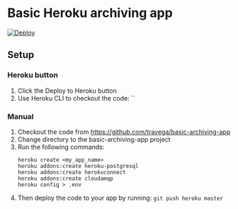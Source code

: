 # Basic Heroku archiving app

[![Deploy](https://www.herokucdn.com/deploy/button.svg)](https://heroku.com/deploy?template=https://github.com/travega/basic-archiving-app)

## Setup
### Heroku button

 1. Click the Deploy to Heroku button
 2. Use Heroku CLI to checkout the code: ``

### Manual

 1. Checkout the code from https://github.com/travega/basic-archiving-app
 2. Change directory to the basic-archiving-app project
 3. Run the following commands:
    ```
    heroku create <my_app_name>
    heroku addons:create heroku-postgresql
    heroku addons:create herokuconnect
    heroku addons:create cloudamqp
    heroku config > .env
    ```
 4. Then deploy the code to your app by running: `git push heroku master`

